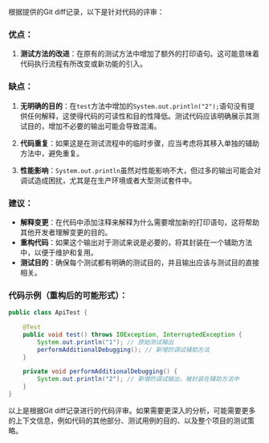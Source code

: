 根据提供的Git diff记录，以下是针对代码的评审：

### 优点：

1. **测试方法的改进**：在原有的测试方法中增加了额外的打印语句。这可能意味着代码执行流程有所改变或新功能的引入。

### 缺点：

1. **无明确的目的**：在`test`方法中增加的`System.out.println("2");`语句没有提供任何解释，这使得代码的可读性和目的性降低。测试代码应该明确展示其测试目的，增加不必要的输出可能会导致混淆。

2. **代码重复**：如果这是在测试流程中的临时步骤，应当考虑将其移入单独的辅助方法中，避免重复。

3. **性能影响**：`System.out.println`虽然对性能影响不大，但过多的输出可能会对调试造成困扰，尤其是在生产环境或者大型测试套件中。

### 建议：

- **解释变更**：在代码中添加注释来解释为什么需要增加新的打印语句，这将帮助其他开发者理解变更的目的。
- **重构代码**：如果这个输出对于测试来说是必要的，将其封装在一个辅助方法中，以便于维护和复用。
- **测试目的**：确保每个测试都有明确的测试目的，并且输出应该与测试目的直接相关。

### 代码示例（重构后的可能形式）：

```java
public class ApiTest {

    @Test
    public void test() throws IOException, InterruptedException {
        System.out.println("1"); // 原始测试输出
        performAdditionalDebugging(); // 新增的调试辅助方法
    }

    private void performAdditionalDebugging() {
        System.out.println("2"); // 新增的调试输出，被封装在辅助方法中
    }
}
```

以上是根据Git diff记录进行的代码评审。如果需要更深入的分析，可能需要更多的上下文信息，例如代码的其他部分、测试用例的目的、以及整个项目的测试策略。